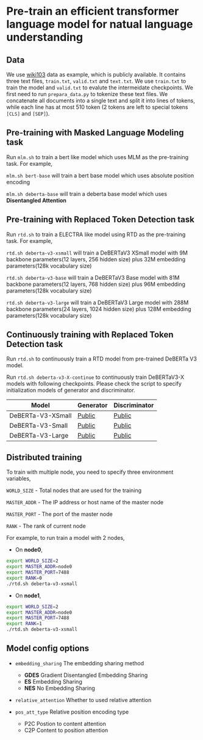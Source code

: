 # Pre-train an efficient transformer language model for natual language understanding

## Data

We use [wiki103](https://s3.amazonaws.com/research.metamind.io/wikitext/wikitext-103-v1.zip) data as example, which is publicly available. It contains three text files, `train.txt`, `valid.txt` and `text.txt`. We use `train.txt` to train the model and `valid.txt` to evalute the intermeidate checkpoints. We first need to run `prepara_data.py` to tokenize these text files. We concatenate all documents into a single text and split it into lines of tokens, while each line has at most 510 token (2 tokens are left to special tokens `[CLS]` and `[SEP]`). 

## Pre-training with Masked Language Modeling task

Run  `mlm.sh` to train a bert like model which uses MLM as the pre-training task. For example,

`mlm.sh bert-base` will train a bert base model which uses absolute position encoding

`mlm.sh deberta-base` will train a deberta base model which uses **Disentangled Attention**

## Pre-training with Replaced Token Detection task

Run `rtd.sh` to train a ELECTRA like model using RTD as the pre-training task. For example,

`rtd.sh deberta-v3-xsmall` will train a DeBERTaV3 XSmall model with 9M backbone parameters(12 layers, 256 hidden size) plus 32M embedding parameters(128k vocabulary size)

`rtd.sh deberta-v3-base` will train a DeBERTaV3 Base model with 81M backbone parameters(12 layers, 768 hidden size) plus 96M embedding parameters(128k vocabulary size)

`rtd.sh deberta-v3-large` will train a DeBERTaV3 Large model with 288M backbone parameters(24 layers, 1024 hidden size) plus 128M embedding parameters(128k vocabulary size)

## Continuously training with Replaced Token Detection task

Run `rtd.sh` to continuously train a RTD model from pre-trained DeBERTa V3 model. 

Run `rtd.sh deberta-v3-X-continue` to continuously train DeBERTaV3-X models with following checkpoints. 
Please check the script to specify initialization models of generator and discriminator.

|Model| Generator | Discriminator|
|-----|-----------|--------------|
|DeBERTa-V3-XSmall|[Public](https://huggingface.co/microsoft/deberta-v3-xsmall/resolve/main/pytorch_model.generator.bin)     |[Public](https://huggingface.co/microsoft/deberta-v3-xsmall/resolve/main/pytorch_model.bin) |
|DeBERTa-V3-Small|[Public](https://huggingface.co/microsoft/deberta-v3-small/resolve/main/pytorch_model.generator.bin)     |[Public](https://huggingface.co/microsoft/deberta-v3-small/resolve/main/pytorch_model.bin) |
|DeBERTa-V3-Large|[Public](https://huggingface.co/microsoft/deberta-v3-large/resolve/main/pytorch_model.generator.bin)     |[Public](https://huggingface.co/microsoft/deberta-v3-large/resolve/main/pytorch_model.bin) |

## Distributed training

To train with multiple node, you need to specify three environment variables,

`WORLD_SIZE` - Total nodes that are used for the training

`MASTER_ADDR` - The IP address or host name of the master node

`MASTER_PORT` - The port of the master node

`RANK` - The rank of current node

For example, to run train a model with 2 nodes,

- On **node0**, 
 ``` bash
 export WORLD_SIZE=2
 export MASTER_ADDR=node0
 export MASTER_PORT=7488
 export RANK=0
 ./rtd.sh deberta-v3-xsmall
 ```

- On **node1**, 
 ``` bash
 export WORLD_SIZE=2
 export MASTER_ADDR=node0
 export MASTER_PORT=7488
 export RANK=1
 ./rtd.sh deberta-v3-xsmall
 ```

## Model config options

- `embedding_sharing` The embedding sharing method
	- **GDES** Gradient Disentangled Embedding Sharing
	- **ES**  Embedding Sharing
	- **NES** No Embedding Sharing

- `relative_attention` Whether to used relative attention

- `pos_att_type` Relative position encoding type
	- P2C Postion to content attention
	- C2P Content to position attention
